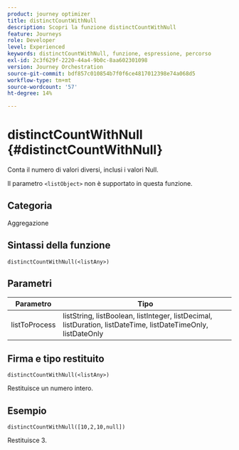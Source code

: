 ```yaml
---
product: journey optimizer
title: distinctCountWithNull
description: Scopri la funzione distinctCountWithNull
feature: Journeys
role: Developer
level: Experienced
keywords: distinctCountWithNull, funzione, espressione, percorso
exl-id: 2c3f629f-2220-44a4-9b0c-8aa602301098
version: Journey Orchestration
source-git-commit: bdf857c010854b7f0f6ce4817012398e74a068d5
workflow-type: tm+mt
source-wordcount: '57'
ht-degree: 14%

---
```


# distinctCountWithNull {#distinctCountWithNull}

Conta il numero di valori diversi, inclusi i valori Null.

Il parametro `<listObject>` non è supportato in questa funzione.

## Categoria

Aggregazione

## Sintassi della funzione

`distinctCountWithNull(<listAny>)`

## Parametri

| Parametro | Tipo |
|-----------|------------------|
| listToProcess | listString, listBoolean, listInteger, listDecimal, listDuration, listDateTime, listDateTimeOnly, listDateOnly |

## Firma e tipo restituito

`distinctCountWithNull(<listAny>)`

Restituisce un numero intero.

## Esempio

`distinctCountWithNull([10,2,10,null])`

Restituisce 3.

